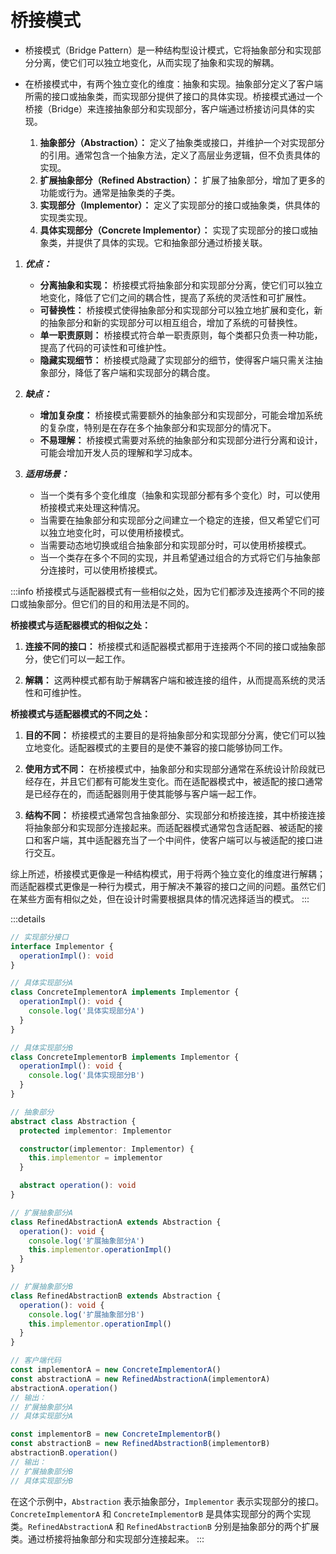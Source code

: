 # 桥接模式

- 桥接模式（Bridge Pattern）是一种结构型设计模式，它将抽象部分和实现部分分离，使它们可以独立地变化，从而实现了抽象和实现的解耦。

- 在桥接模式中，有两个独立变化的维度：抽象和实现。抽象部分定义了客户端所需的接口或抽象类，而实现部分提供了接口的具体实现。桥接模式通过一个桥接（Bridge）来连接抽象部分和实现部分，客户端通过桥接访问具体的实现。

  1. **抽象部分（Abstraction）：** 定义了抽象类或接口，并维护一个对实现部分的引用。通常包含一个抽象方法，定义了高层业务逻辑，但不负责具体的实现。
  2. **扩展抽象部分（Refined Abstraction）：** 扩展了抽象部分，增加了更多的功能或行为。通常是抽象类的子类。
  3. **实现部分（Implementor）：** 定义了实现部分的接口或抽象类，供具体的实现类实现。
  4. **具体实现部分（Concrete Implementor）：** 实现了实现部分的接口或抽象类，并提供了具体的实现。它和抽象部分通过桥接关联。

1. **_优点：_**

   - **分离抽象和实现：** 桥接模式将抽象部分和实现部分分离，使它们可以独立地变化，降低了它们之间的耦合性，提高了系统的灵活性和可扩展性。
   - **可替换性：** 桥接模式使得抽象部分和实现部分可以独立地扩展和变化，新的抽象部分和新的实现部分可以相互组合，增加了系统的可替换性。
   - **单一职责原则：** 桥接模式符合单一职责原则，每个类都只负责一种功能，提高了代码的可读性和可维护性。
   - **隐藏实现细节：** 桥接模式隐藏了实现部分的细节，使得客户端只需关注抽象部分，降低了客户端和实现部分的耦合度。

2. **_缺点：_**

   - **增加复杂度：** 桥接模式需要额外的抽象部分和实现部分，可能会增加系统的复杂度，特别是在存在多个抽象部分和实现部分的情况下。
   - **不易理解：** 桥接模式需要对系统的抽象部分和实现部分进行分离和设计，可能会增加开发人员的理解和学习成本。

3. **_适用场景：_**

   - 当一个类有多个变化维度（抽象和实现部分都有多个变化）时，可以使用桥接模式来处理这种情况。
   - 当需要在抽象部分和实现部分之间建立一个稳定的连接，但又希望它们可以独立地变化时，可以使用桥接模式。
   - 当需要动态地切换或组合抽象部分和实现部分时，可以使用桥接模式。
   - 当一个类存在多个不同的实现，并且希望通过组合的方式将它们与抽象部分连接时，可以使用桥接模式。

:::info
桥接模式与适配器模式有一些相似之处，因为它们都涉及连接两个不同的接口或抽象部分。但它们的目的和用法是不同的。

**桥接模式与适配器模式的相似之处：**

1. **连接不同的接口：** 桥接模式和适配器模式都用于连接两个不同的接口或抽象部分，使它们可以一起工作。

2. **解耦：** 这两种模式都有助于解耦客户端和被连接的组件，从而提高系统的灵活性和可维护性。

**桥接模式与适配器模式的不同之处：**

1. **目的不同：** 桥接模式的主要目的是将抽象部分和实现部分分离，使它们可以独立地变化。适配器模式的主要目的是使不兼容的接口能够协同工作。

2. **使用方式不同：** 在桥接模式中，抽象部分和实现部分通常在系统设计阶段就已经存在，并且它们都有可能发生变化。而在适配器模式中，被适配的接口通常是已经存在的，而适配器则用于使其能够与客户端一起工作。

3. **结构不同：** 桥接模式通常包含抽象部分、实现部分和桥接连接，其中桥接连接将抽象部分和实现部分连接起来。而适配器模式通常包含适配器、被适配的接口和客户端，其中适配器充当了一个中间件，使客户端可以与被适配的接口进行交互。

综上所述，桥接模式更像是一种结构模式，用于将两个独立变化的维度进行解耦；而适配器模式更像是一种行为模式，用于解决不兼容的接口之间的问题。虽然它们在某些方面有相似之处，但在设计时需要根据具体的情况选择适当的模式。
:::

:::details

```typescript
// 实现部分接口
interface Implementor {
  operationImpl(): void
}

// 具体实现部分A
class ConcreteImplementorA implements Implementor {
  operationImpl(): void {
    console.log('具体实现部分A')
  }
}

// 具体实现部分B
class ConcreteImplementorB implements Implementor {
  operationImpl(): void {
    console.log('具体实现部分B')
  }
}

// 抽象部分
abstract class Abstraction {
  protected implementor: Implementor

  constructor(implementor: Implementor) {
    this.implementor = implementor
  }

  abstract operation(): void
}

// 扩展抽象部分A
class RefinedAbstractionA extends Abstraction {
  operation(): void {
    console.log('扩展抽象部分A')
    this.implementor.operationImpl()
  }
}

// 扩展抽象部分B
class RefinedAbstractionB extends Abstraction {
  operation(): void {
    console.log('扩展抽象部分B')
    this.implementor.operationImpl()
  }
}

// 客户端代码
const implementorA = new ConcreteImplementorA()
const abstractionA = new RefinedAbstractionA(implementorA)
abstractionA.operation()
// 输出：
// 扩展抽象部分A
// 具体实现部分A

const implementorB = new ConcreteImplementorB()
const abstractionB = new RefinedAbstractionB(implementorB)
abstractionB.operation()
// 输出：
// 扩展抽象部分B
// 具体实现部分B
```

在这个示例中，`Abstraction` 表示抽象部分，`Implementor` 表示实现部分的接口。`ConcreteImplementorA` 和 `ConcreteImplementorB` 是具体实现部分的两个实现类。`RefinedAbstractionA` 和 `RefinedAbstractionB` 分别是抽象部分的两个扩展类。通过桥接将抽象部分和实现部分连接起来。
:::
